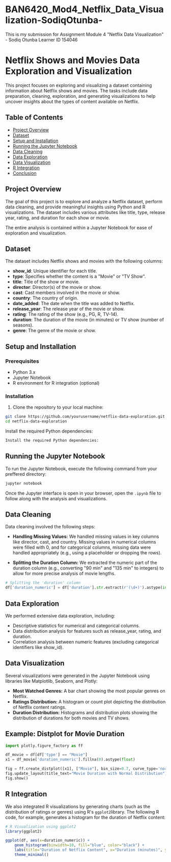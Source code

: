 # BAN6420_Mod4_Netflix_Data_Visualization-SodiqOtunba-
This is my submission for Assignment Module 4 "Netflix Data Visualization" - Sodiq Otunba Learner ID 154046

# Netflix Shows and Movies Data Exploration and Visualization

This project focuses on exploring and visualizing a dataset containing information about Netflix shows and movies. The tasks include data preparation, cleaning, exploration, and generating visualizations to help uncover insights about the types of content available on Netflix.

## Table of Contents

- [Project Overview](#project-overview)
- [Dataset](#dataset)
- [Setup and Installation](#setup-and-installation)
- [Running the Jupyter Notebook](#running-the-jupyter-notebook)
- [Data Cleaning](#data-cleaning)
- [Data Exploration](#data-exploration)
- [Data Visualization](#data-visualization)
- [R Integration](#r-integration)
- [Conclusion](#conclusion)

## Project Overview

The goal of this project is to explore and analyze a Netflix dataset, perform data cleaning, and provide meaningful insights using Python and R visualizations. The dataset includes various attributes like title, type, release year, rating, and duration for each show or movie.

The entire analysis is contained within a Jupyter Notebook for ease of exploration and visualization.

## Dataset

The dataset includes Netflix shows and movies with the following columns:
- **show_id**: Unique identifier for each title.
- **type**: Specifies whether the content is a "Movie" or "TV Show".
- **title**: Title of the show or movie.
- **director**: Director(s) of the movie or show.
- **cast**: Cast members involved in the movie or show.
- **country**: The country of origin.
- **date_added**: The date when the title was added to Netflix.
- **release_year**: The release year of the movie or show.
- **rating**: The rating of the show (e.g., PG, R, TV-14).
- **duration**: The duration of the movie (in minutes) or TV show (number of seasons).
- **genre**: The genre of the movie or show.

## Setup and Installation

### Prerequisites

- Python 3.x
- Jupyter Notebook
- R environment for R integration (optional)

### Installation

1. Clone the repository to your local machine:

```bash
git clone https://github.com/yourusername/netflix-data-exploration.git
cd netflix-data-exploration
```
Install the required Python dependencies:
```bash
Install the required Python dependencies:
```
## Running the Jupyter Notebook
To run the Jupyter Notebook, execute the following command from your preffered directory:
```bash
jupyter notebook
```
Once the Jupyter interface is open in your browser, open the ```.ipynb``` file to follow along with the analysis and visualizations.

## Data Cleaning
Data cleaning involved the following steps:

- **Handling Missing Values:** We handled missing values in key columns like director, cast, and country. Missing values in numerical columns were filled with 0, and for categorical columns, missing data were handled appropriately (e.g., using a placeholder or dropping the rows).

- **Splitting the Duration Column:** We extracted the numeric part of the duration column (e.g., converting "90 min" and "135 min" to integers) to allow for more precise analysis of movie lengths.

```python
# Splitting the 'duration' column
df['duration_numeric'] = df['duration'].str.extract(r'(\d+)').astype(int)
```

## Data Exploration
We performed extensive data exploration, including:

- Descriptive statistics for numerical and categorical columns.
- Data distribution analysis for features such as release_year, rating, and duration.
- Correlation analysis between numeric features (excluding categorical identifiers like show_id).

 ## Data Visualization
Several visualizations were generated in the Jupyter Notebook using libraries like Matplotlib, Seaborn, and Plotly:

 - **Most Watched Genres:** A bar chart showing the most popular genres on Netflix.
 - **Ratings Distribution:** A histogram or count plot depicting the distribution of Netflix content ratings.
 - **Duration Distribution:** Histograms and distribution plots showing the distribution of durations for both movies and TV shows.
  
## Example: Distplot for Movie Duration
```python
import plotly.figure_factory as ff

df_movie = df[df['type'] == "Movie"]
x1 = df_movie['duration_numeric'].fillna(0).astype(float)

fig = ff.create_distplot([x1], ["Movie"], bin_size=0.7, curve_type='normal', colors=["#b20710"])
fig.update_layout(title_text="Movie Duration with Normal Distribution")
fig.show()

```

 ## R Integration
We also integrated R visualizations by generating charts (such as the distribution of ratings or genres) using R's `ggplot2`library. The following R code, for example, generates a histogram for the duration of Netflix content:
```R
# R Visualization using ggplot2
library(ggplot2)

ggplot(df, aes(x=duration_numeric)) +
    geom_histogram(binwidth=10, fill="blue", color="black") +
    labs(title="Duration of Netflix Content", x="Duration (minutes)", y="Count") +
    theme_minimal()
```

